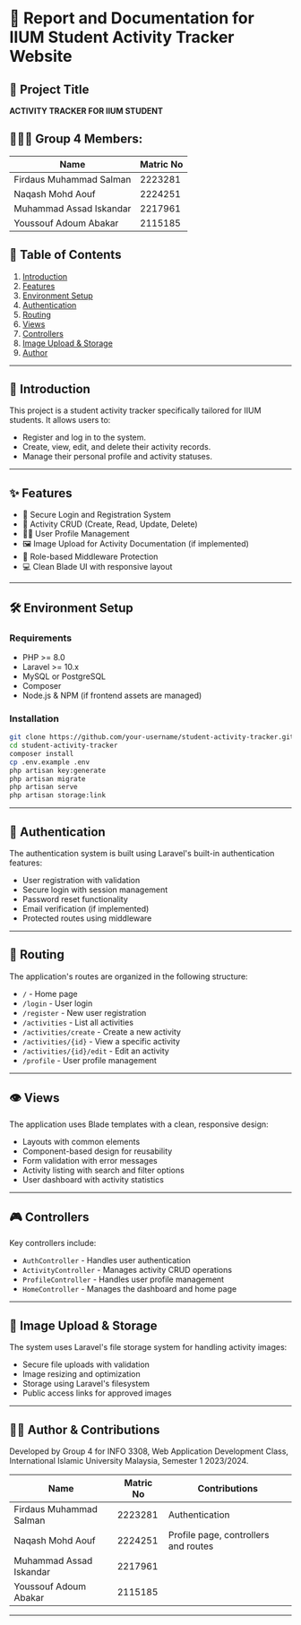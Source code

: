 # 📄  Report and Documentation for IIUM Student Activity Tracker Website

## 📌 Project Title
**ACTIVITY TRACKER FOR IIUM STUDENT**

## 🧑‍🤝‍🧑 Group 4 Members:
| Name                     | Matric No   |
|--------------------------|-------------|
| Firdaus Muhammad Salman  | 2223281     |
| Naqash Mohd Aouf         | 2224251     |
| Muhammad Assad Iskandar  | 2217961     |
| Youssouf Adoum Abakar    | 2115185     |

## 📌 Table of Contents

1. [Introduction](#introduction)  
2. [Features](#features)  
3. [Environment Setup](#environment-setup)  
4. [Authentication](#authentication)  
5. [Routing](#routing)  
6. [Views](#views)  
7. [Controllers](#controllers)  
8. [Image Upload & Storage](#image-upload--storage)  
9. [Author](#author)  

---

## 📝 Introduction

This project is a student activity tracker specifically tailored for IIUM students. It allows users to:
- Register and log in to the system.
- Create, view, edit, and delete their activity records.
- Manage their personal profile and activity statuses.

---

## ✨ Features

- 🔐 Secure Login and Registration System
- 📝 Activity CRUD (Create, Read, Update, Delete)
- 🙋‍♂️ User Profile Management
- 🖼️ Image Upload for Activity Documentation (if implemented)
- 📜 Role-based Middleware Protection
- 💻 Clean Blade UI with responsive layout

---

## 🛠️ Environment Setup

### Requirements

- PHP >= 8.0  
- Laravel >= 10.x  
- MySQL or PostgreSQL  
- Composer  
- Node.js & NPM (if frontend assets are managed)

### Installation

```bash
git clone https://github.com/your-username/student-activity-tracker.git
cd student-activity-tracker
composer install
cp .env.example .env
php artisan key:generate
php artisan migrate
php artisan serve
php artisan storage:link
```

---

## 🔑 Authentication

The authentication system is built using Laravel's built-in authentication features:

- User registration with validation
- Secure login with session management
- Password reset functionality
- Email verification (if implemented)
- Protected routes using middleware

---

## 🔄 Routing

The application's routes are organized in the following structure:

- `/` - Home page
- `/login` - User login
- `/register` - New user registration
- `/activities` - List all activities
- `/activities/create` - Create a new activity
- `/activities/{id}` - View a specific activity
- `/activities/{id}/edit` - Edit an activity
- `/profile` - User profile management

---

## 👁️ Views

The application uses Blade templates with a clean, responsive design:

- Layouts with common elements
- Component-based design for reusability
- Form validation with error messages
- Activity listing with search and filter options
- User dashboard with activity statistics

---

## 🎮 Controllers

Key controllers include:

- `AuthController` - Handles user authentication
- `ActivityController` - Manages activity CRUD operations
- `ProfileController` - Handles user profile management
- `HomeController` - Manages the dashboard and home page

---

## 📸 Image Upload & Storage

The system uses Laravel's file storage system for handling activity images:

- Secure file uploads with validation
- Image resizing and optimization
- Storage using Laravel's filesystem
- Public access links for approved images

---

## 👨‍💻 Author & Contributions

Developed by Group 4 for INFO 3308, Web Application Development Class, International Islamic University Malaysia, Semester 1 2023/2024.

| Name                     | Matric No   | Contributions                                         |
|--------------------------|-------------|----------------------------------------------------- |
| Firdaus Muhammad Salman  | 2223281     | Authentication                              |
| Naqash Mohd Aouf         | 2224251     | Profile page, controllers and routes        |
| Muhammad Assad Iskandar  | 2217961     | |
| Youssouf Adoum Abakar    | 2115185     | |

---
